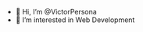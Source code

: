 - 👋 Hi, I’m @VictorPersona
- 👀 I’m interested in Web Development


<!---
VictorPersona/VictorPersona is a ✨ special ✨ repository because its `README.md` (this file) appears on your GitHub profile.
You can click the Preview link to take a look at your changes.
--->
